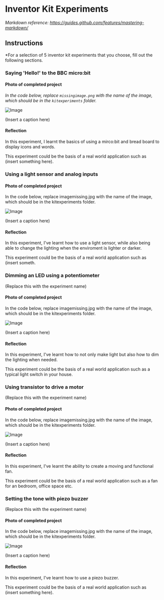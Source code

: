 # Inventor Kit Experiments

*Markdown reference: https://guides.github.com/features/mastering-markdown/*

## Instructions ##

*For a selection of 5 inventor kit experiments that you choose, fill out the following sections.

### Saying 'Hello!' to the BBC micro:bit ###


#### Photo of completed project ####
*In the code below, replace `missingimage.png` with the name of the image, which should be in the `kitexperiments` folder.*

![Image]('Hello'.jpg)

(Insert a caption here)

#### Reflection ####

In this experiment, I learnt the basics of using a mirco:bit and bread board to display icons and words. 

This experiment could be the basis of a real world application such as (insert something here).

### Using a light sensor and analog inputs ###


#### Photo of completed project ####
In the code below, replace imagemissing.jpg with the name of the image, which should be in the kitexperiments folder.

![Image](IMG_1014.JPG)

(Insert a caption here)

#### Reflection ####

In this experiment, I've learnt how to use a light sensor, while also being able to change the lighting when the enviroment is lighter or darker.

This experiment could be the basis of a real world application such as (insert someth.

### Dimming an LED using a potentiometer ###

(Replace this with the experiment name)

#### Photo of completed project ####
In the code below, replace imagemissing.jpg with the name of the image, which should be in the kitexperiments folder.

![Image](IMG_1018.PNG)

(Insert a caption here)

#### Reflection ####

In this experiment, I've learnt how to not only make light but also how to dim the lighting when needed.

This experiment could be the basis of a real world application such as a typical light switch in your house.

### Using transistor to drive a motor ###

(Replace this with the experiment name)

#### Photo of completed project ####
In the code below, replace imagemissing.jpg with the name of the image, which should be in the kitexperiments folder.

![Image](IMG_0736_2.JPG)

(Insert a caption here)

#### Reflection ####

In this experiment, I've learnt the ability to create a moving and functional fan.

This experiment could be the basis of a real world application such as a fan for an bedroom, office space etc.

### Setting the tone with piezo buzzer ###

(Replace this with the experiment name)

#### Photo of completed project ####
In the code below, replace imagemissing.jpg with the name of the image, which should be in the kitexperiments folder.

![Image](IMG_1022.JPG)

(Insert a caption here)

#### Reflection ####

In this experiment, I've learnt how to use a piezo buzzer.

This experiment could be the basis of a real world application such as (insert something here).


